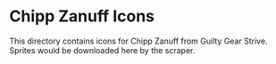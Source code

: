 # Chipp Zanuff Icons

This directory contains icons for Chipp Zanuff from Guilty Gear Strive.
Sprites would be downloaded here by the scraper.
